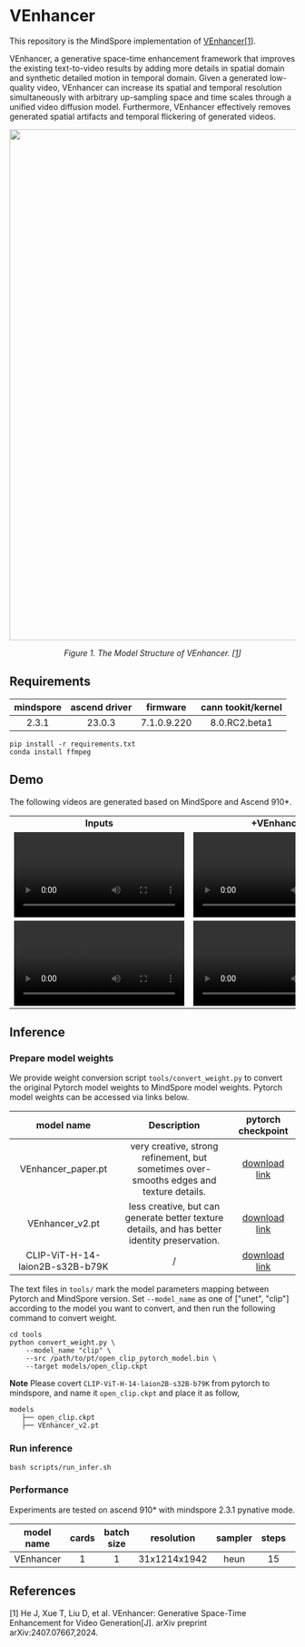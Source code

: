 # VEnhancer

This repository is the MindSpore implementation of [VEnhancer](https://arxiv.org/abs/2407.07667)[<a href="#references">1</a>].

VEnhancer, a generative space-time enhancement framework that improves the existing text-to-video results by adding more details in spatial domain and synthetic detailed motion in temporal domain. Given a generated low-quality video, VEnhancer can increase its spatial and temporal resolution simultaneously with arbitrary up-sampling space and time scales through a unified video diffusion model. Furthermore, VEnhancer effectively removes generated spatial artifacts and temporal flickering of generated videos.

<p align="center">
  <img src="https://github.com/user-attachments/assets/bfe97a4a-ba0e-482a-80c4-ecccf86362f6" width=900 />
</p>
<p align="center">
  <em> Figure 1. The Model Structure of VEnhancer. [<a href="#references">1</a>] </em>
</p>

## Requirements

| mindspore | ascend driver | firmware | cann tookit/kernel |
| :---:     |   :---:       | :---:    | :---:              |
| 2.3.1     |  23.0.3     |7.1.0.9.220    |   8.0.RC2.beta1   |

```shell
pip install -r requirements.txt
conda install ffmpeg
```

## Demo

The following videos are generated based on MindSpore and Ascend 910*.

<table class="center">
<tr>
  <td width=50% style="text-align:center;"><b>Inputs</b></td>
  <td width=50% style="text-align:center;"><b>+VEnhancer</b></td>
  </tr>
<tr>
  <td width=50%><video src="https://github.com/user-attachments/assets/7e606b14-391b-4e4e-a151-3c579f3fa57c" autoplay></td>
  <td width=50%><video src="https://github.com/user-attachments/assets/c802515b-6ce4-4460-a122-41c7019b7ffa" autoplay></td>
</tr>
<tr>
  <td width=50%><video src="https://github.com/user-attachments/assets/706b8f56-8669-45cc-9c74-9b985fc04a0e" autoplay></td>
  <td width=50%><video src="https://github.com/user-attachments/assets/8c74d5b9-4aab-44b7-a09f-2dab04f7725a" autoplay></td>
</tr>
</table>


## Inference

### Prepare model weights

We provide weight conversion script `tools/convert_weight.py` to convert the original Pytorch model weights to MindSpore model weights. Pytorch model weights can be accessed via links below.

|model name|Description|pytorch checkpoint|
|:---------:|:---------:|:--------:|
|VEnhancer_paper.pt|very creative, strong refinement, but sometimes over-smooths edges and texture details.|[download link](https://huggingface.co/jwhejwhe/VEnhancer/blob/main/venhancer_paper.pt)|
|VEnhancer_v2.pt|less creative, but can generate better texture details, and has better identity preservation.|[download link](https://huggingface.co/jwhejwhe/VEnhancer/blob/main/venhancer_v2.pt)|
|CLIP-ViT-H-14-laion2B-s32B-b79K |/|[download link](https://huggingface.co/laion/CLIP-ViT-H-14-laion2B-s32B-b79K/tree/main)|


The text files in `tools/` mark the model parameters mapping between Pytorch and MindSpore version. Set `--model_name` as one of ["unet", "clip"] according to the model you want to convert, and then run the following command to convert weight.

```shell
cd tools
python convert_weight.py \
    --model_name "clip" \
    --src /path/to/pt/open_clip_pytorch_model.bin \
    --target models/open_clip.ckpt
```

**Note** Please covert `CLIP-ViT-H-14-laion2B-s32B-b79K` from pytorch to mindspore, and name it `open_clip.ckpt` and place it as follow,
```
models
   ├── open_clip.ckpt
   ├── VEnhancer_v2.pt
```

### Run inference

```shell
bash scripts/run_infer.sh
```


### Performance

Experiments are tested on ascend 910* with mindspore 2.3.1 pynative mode.

| model name    |  cards          | batch size      | resolution   |  sampler   | steps      | precision |  jit level | graph compile |s/step     | s/video |
|:-------------:|:------------:  |:------------:   |:------------:|:------------:|:------------:|:------------------:|:----------------:|:----------------:|:----------------:|:----------------:|
| VEnhancer |  1               | 1               | 31x1214x1942  | heun | 15 | fp16 | / | / |  61.76 | 980 |


## References

[1] He J, Xue T, Liu D, et al. VEnhancer: Generative Space-Time Enhancement for Video Generation[J]. arXiv preprint arXiv:2407.07667,2024.
